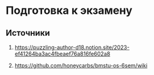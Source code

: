 # Подготовка к экзамену

## Источники

1. https://puzzling-author-d18.notion.site/2023-ef41264ba3ac4fbeaef76a816fe602a8

2. https://github.com/honeycarbs/bmstu-os-6sem/wiki